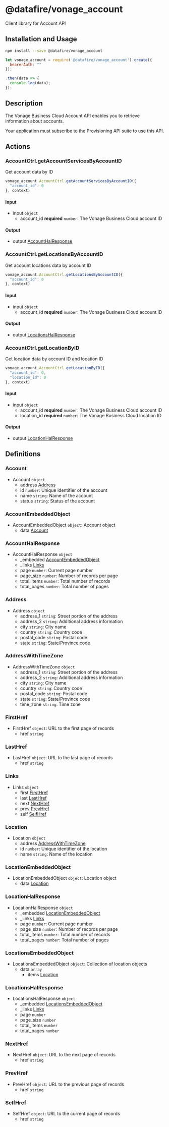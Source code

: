 # @datafire/vonage_account

Client library for Account API

## Installation and Usage
```bash
npm install --save @datafire/vonage_account
```
```js
let vonage_account = require('@datafire/vonage_account').create({
  bearerAuth: ""
});

.then(data => {
  console.log(data);
});
```

## Description

The Vonage Business Cloud Account API enables you to retrieve information about accounts.

Your application must subscribe to the Provisioning API suite to use this API.


## Actions

### AccountCtrl.getAccountServicesByAccountID
Get account data by ID


```js
vonage_account.AccountCtrl.getAccountServicesByAccountID({
  "account_id": 0
}, context)
```

#### Input
* input `object`
  * account_id **required** `number`: The Vonage Business Cloud account ID

#### Output
* output [AccountHalResponse](#accounthalresponse)

### AccountCtrl.getLocationsByAccountID
Get account locations data by account ID


```js
vonage_account.AccountCtrl.getLocationsByAccountID({
  "account_id": 0
}, context)
```

#### Input
* input `object`
  * account_id **required** `number`: The Vonage Business Cloud account ID

#### Output
* output [LocationsHalResponse](#locationshalresponse)

### AccountCtrl.getLocationByID
Get location data by account ID and location ID


```js
vonage_account.AccountCtrl.getLocationByID({
  "account_id": 0,
  "location_id": 0
}, context)
```

#### Input
* input `object`
  * account_id **required** `number`: The Vonage Business Cloud account ID
  * location_id **required** `number`: The Vonage Business Cloud location ID

#### Output
* output [LocationHalResponse](#locationhalresponse)



## Definitions

### Account
* Account `object`
  * address [Address](#address)
  * id `number`: Unique identifier of the account
  * name `string`: Name of the account
  * status `string`: Status of the account

### AccountEmbeddedObject
* AccountEmbeddedObject `object`: Account object
  * data [Account](#account)

### AccountHalResponse
* AccountHalResponse `object`
  * _embedded [AccountEmbeddedObject](#accountembeddedobject)
  * _links [Links](#links)
  * page `number`: Current page number
  * page_size `number`: Number of records per page
  * total_items `number`: Total number of records
  * total_pages `number`: Total number of pages

### Address
* Address `object`
  * address_1 `string`: Street portion of the address
  * address_2 `string`: Additional address information
  * city `string`: City name
  * country `string`: Country code
  * postal_code `string`: Postal code
  * state `string`: State/Province code

### AddressWithTimeZone
* AddressWithTimeZone `object`
  * address_1 `string`: Street portion of the address
  * address_2 `string`: Additional address information
  * city `string`: City name
  * country `string`: Country code
  * postal_code `string`: Postal code
  * state `string`: State/Province code
  * time_zone `string`: Time zone

### FirstHref
* FirstHref `object`: URL to the first page of records
  * href `string`

### LastHref
* LastHref `object`: URL to the last page of records
  * href `string`

### Links
* Links `object`
  * first [FirstHref](#firsthref)
  * last [LastHref](#lasthref)
  * next [NextHref](#nexthref)
  * prev [PrevHref](#prevhref)
  * self [SelfHref](#selfhref)

### Location
* Location `object`
  * address [AddressWithTimeZone](#addresswithtimezone)
  * id `number`: Unique identifier of the location
  * name `string`: Name of the location

### LocationEmbeddedObject
* LocationEmbeddedObject `object`: Location object
  * data [Location](#location)

### LocationHalResponse
* LocationHalResponse `object`
  * _embedded [LocationEmbeddedObject](#locationembeddedobject)
  * _links [Links](#links)
  * page `number`: Current page number
  * page_size `number`: Number of records per page
  * total_items `number`: Total number of records
  * total_pages `number`: Total number of pages

### LocationsEmbeddedObject
* LocationsEmbeddedObject `object`: Collection of location objects
  * data `array`
    * items [Location](#location)

### LocationsHalResponse
* LocationsHalResponse `object`
  * _embedded [LocationsEmbeddedObject](#locationsembeddedobject)
  * _links [Links](#links)
  * page `number`
  * page_size `number`
  * total_items `number`
  * total_pages `number`

### NextHref
* NextHref `object`: URL to the next page of records
  * href `string`

### PrevHref
* PrevHref `object`: URL to the previous page of records
  * href `string`

### SelfHref
* SelfHref `object`: URL to the current page of records
  * href `string`


